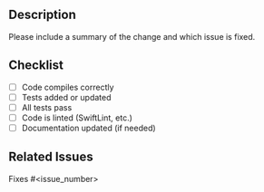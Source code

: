 ## Description

Please include a summary of the change and which issue is fixed.

## Checklist

- [ ] Code compiles correctly
- [ ] Tests added or updated
- [ ] All tests pass
- [ ] Code is linted (SwiftLint, etc.)
- [ ] Documentation updated (if needed)

## Related Issues

Fixes #<issue_number>
